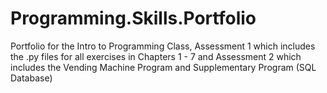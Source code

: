 # Programming.Skills.Portfolio
Portfolio for the Intro to Programming Class, Assessment 1 which includes the .py files for all exercises in Chapters 1 - 7 and Assessment 2 which includes the Vending Machine Program and Supplementary Program (SQL Database)
